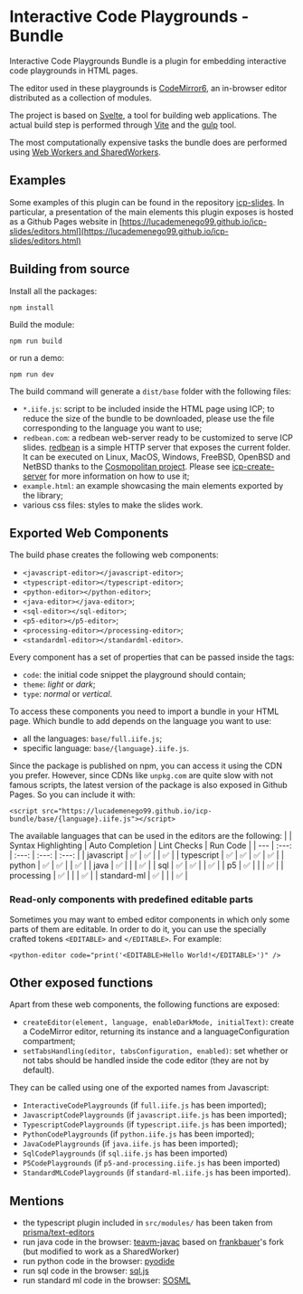 # Interactive Code Playgrounds - Bundle

Interactive Code Playgrounds Bundle is a plugin for embedding interactive code playgrounds in HTML pages.

The editor used in these playgrounds is [CodeMirror6](https://codemirror.net/6/), an in-browser editor distributed as a collection of modules.

The project is based on [Svelte](https://github.com/sveltejs/svelte), a tool for building web applications. The actual build step is performed through [Vite](https://github.com/vitejs/vite) and the [gulp](https://github.com/gulpjs/gulp) tool.

The most computationally expensive tasks the bundle does are performed using [Web Workers and SharedWorkers](https://developer.mozilla.org/en-US/docs/Web/API/Web_Workers_API/Using_web_workers).

## Examples
Some examples of this plugin can be found in the repository [icp-slides](https://github.com/lucademenego99/icp-slides). In particular, a presentation of the main elements this plugin exposes is hosted as a Github Pages website in [https://lucademenego99.github.io/icp-slides/editors.html](https://lucademenego99.github.io/icp-slides/editors.html)

## Building from source

Install all the packages:
```
npm install
```

Build the module:
```
npm run build
```

or run a demo:
```
npm run dev
```

The build command will generate a `dist/base` folder with the following files:
- `*.iife.js`: script to be included inside the HTML page using ICP; to reduce the size of the bundle to be downloaded, please use the file corresponding to the language you want to use;
- `redbean.com`: a redbean web-server ready to be customized to serve ICP slides. [redbean](https://redbean.dev/) is a simple HTTP server that exposes the current folder. It can be executed on Linux, MacOS, Windows, FreeBSD, OpenBSD and NetBSD thanks to the [Cosmopolitan project](https://github.com/jart/cosmopolitan). Please see [icp-create-server](https://github.com/lucademenego99/icp-create-server) for more information on how to use it;
- `example.html`: an example showcasing the main elements exported by the library;
- various css files: styles to make the slides work.


## Exported Web Components

The build phase creates the following web components:
- `<javascript-editor></javascript-editor>`;
- `<typescript-editor></typescript-editor>`;
- `<python-editor></python-editor>`;
- `<java-editor></java-editor>`;
- `<sql-editor></sql-editor>`;
- `<p5-editor></p5-editor>`;
- `<processing-editor></processing-editor>`;
- `<standardml-editor></standardml-editor>`.

Every component has a set of properties that can be passed inside the tags:
- `code`: the initial code snippet the playground should contain;
- `theme`: *light* or *dark*;
- `type`: *normal* or *vertical*.

To access these components you need to import a bundle in your HTML page. Which bundle to add depends on the language you want to use:
- all the languages: `base/full.iife.js`;
- specific language: `base/{language}.iife.js`.

Since the package is published on npm, you can access it using the CDN you prefer. However, since CDNs like `unpkg.com` are quite slow with not famous scripts, the latest version of the package is also exposed in Github Pages. So you can include it with:
```
<script src="https://lucademenego99.github.io/icp-bundle/base/{language}.iife.js"></script>
```


The available languages that can be used in the editors are the following:
|  | Syntax Highlighting | Auto Completion | Lint Checks | Run Code |
| --- | :---: | :---: | :---: | :---: |
| javascript | ✅ | ✅ |  | ✅ |
| typescript | ✅ | ✅ | ✅ | ✅ |
| python | ✅ | ✅ |  | ✅ |
| java | ✅ |  |  | ✅ |
| sql | ✅ | ✅ |  | ✅ |
| p5 | ✅ |  |  | ✅ |
| processing | ✅ |  |  | ✅ |
| standard-ml | ✅ |  |  | ✅ |

### Read-only components with predefined editable parts
Sometimes you may want to embed editor components in which only some parts of them are editable. In order to do it, you can use the specially crafted tokens `<EDITABLE>` and `</EDITABLE>`. For example:
```
<python-editor code="print('<EDITABLE>Hello World!</EDITABLE>')" />
```

## Other exposed functions

Apart from these web components, the following functions are exposed:
- `createEditor(element, language, enableDarkMode, initialText)`: create a CodeMirror editor, returning its instance and a languageConfiguration compartment;
- `setTabsHandling(editor, tabsConfiguration, enabled)`: set whether or not tabs should be handled inside the code editor (they are not by default).

They can be called using one of the exported names from Javascript:
- `InteractiveCodePlaygrounds` (if `full.iife.js` has been imported);
- `JavascriptCodePlaygrounds` (if `javascript.iife.js` has been imported);
- `TypescriptCodePlaygrounds` (if `typescript.iife.js` has been imported);
- `PythonCodePlaygrounds` (if `python.iife.js` has been imported);
- `JavaCodePlaygrounds` (if `java.iife.js` has been imported);
- `SqlCodePlaygrounds` (if `sql.iife.js` has been imported)
- `P5CodePlaygrounds` (if `p5-and-processing.iife.js` has been imported)
- `StandardMLCodePlaygrounds` (if `standard-ml.iife.js` has been imported).

## Mentions
- the typescript plugin included in `src/modules/` has been taken from [prisma/text-editors](https://github.com/prisma/text-editors)
- run java code in the browser: [teavm-javac](https://github.com/frankbauer/teavm-javac) based on [frankbauer](https://github.com/frankbauer)'s fork (but modified to work as a SharedWorker)
- run python code in the browser: [pyodide](https://pyodide.org/en/stable/)
- run sql code in the browser: [sql.js](https://github.com/sql-js/sql.js/)
- run standard ml code in the browser: [SOSML](https://github.com/SOSML/SOSML)
